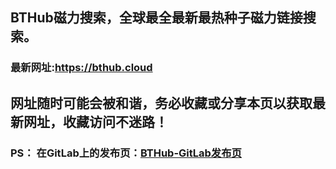 ## **BTHub磁力搜索，全球最全最新最热种子磁力链接搜索。**
### 最新网址:<a href="https://bthub.cloud" target="_blank">https://bthub.cloud</a>

## 网址随时可能会被和谐，务必收藏或分享本页以获取最新网址，收藏访问不迷路！

### PS： 在GitLab上的发布页：[**BTHub-GitLab发布页**](https://gitlab.com/fwonggh/Bthub/-/blob/master/README.md)
     


